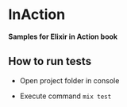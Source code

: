 # InAction

**Samples for Elixir in Action book**

## How to run tests

* Open project folder in console

* Execute command `mix test`
